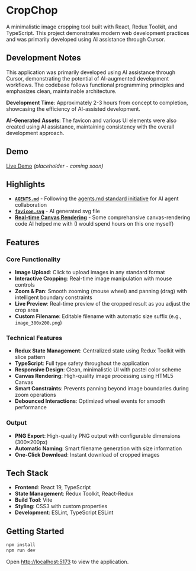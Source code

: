 # CropChop

A minimalistic image cropping tool built with React, Redux Toolkit, and TypeScript. This project demonstrates modern web development practices and was primarily developed using AI assistance through Cursor.

## Development Notes

This application was primarily developed using AI assistance through Cursor, demonstrating the potential of AI-augmented development workflows. The codebase follows functional programming principles and emphasizes clean, maintainable architecture.

**Development Time**: Approximately 2-3 hours from concept to completion, showcasing the efficiency of AI-assisted development.

**AI-Generated Assets**: The favicon and various UI elements were also created using AI assistance, maintaining consistency with the overall development approach.

## Demo

[Live Demo](https://cropchop-demo.vercel.app) *(placeholder - coming soon)*

## Highlights

- **[`AGENTS.md`](./AGENTS.md)** - Following the [agents.md standard initiative](https://github.com/agent-protocol/agents.md) for AI agent collaboration
- **[`favicon.svg`](./public/favicon.svg)** - AI generated svg file
- **[Real-time Canvas Rendering](./src/components/PreviewPanel/PreviewPanel.tsx)** - Some comprehansive canvas-rendering code AI helped me with (I would spend hours on this one myself)

## Features

### Core Functionality
- **Image Upload**: Click to upload images in any standard format
- **Interactive Cropping**: Real-time image manipulation with mouse controls
- **Zoom & Pan**: Smooth zooming (mouse wheel) and panning (drag) with intelligent boundary constraints
- **Live Preview**: Real-time preview of the cropped result as you adjust the crop area
- **Custom Filename**: Editable filename with automatic size suffix (e.g., `image_300x200.png`)

### Technical Features
- **Redux State Management**: Centralized state using Redux Toolkit with slice pattern
- **TypeScript**: Full type safety throughout the application
- **Responsive Design**: Clean, minimalistic UI with pastel color scheme
- **Canvas Rendering**: High-quality image processing using HTML5 Canvas
- **Smart Constraints**: Prevents panning beyond image boundaries during zoom operations
- **Debounced Interactions**: Optimized wheel events for smooth performance

### Output
- **PNG Export**: High-quality PNG output with configurable dimensions (300×200px)
- **Automatic Naming**: Smart filename generation with size information
- **One-Click Download**: Instant download of cropped images

## Tech Stack

- **Frontend**: React 19, TypeScript
- **State Management**: Redux Toolkit, React-Redux
- **Build Tool**: Vite
- **Styling**: CSS3 with custom properties
- **Development**: ESLint, TypeScript ESLint

## Getting Started

```bash
npm install
npm run dev
```

Open [http://localhost:5173](http://localhost:5173) to view the application.
